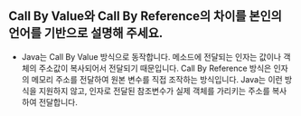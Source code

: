 ## Call By Value와 Call By Reference의 차이를 본인의 언어를 기반으로 설명해 주세요.
- Java는 Call By Value 방식으로 동작합니다. 메소드에 전달되는 인자는 값이나 객체의 주소값이 복사되어서 전달되기 때문입니다.
Call By Reference 방식은 인자의 메모리 주소를 전달하여 원본 변수를 직접 조작하는 방식입니다. Java는 이런 방식을 지원하지 않고, 인자로 전달된 참조변수가 실제 객체를 가리키는 주소를 복사하여 전달합니다.
